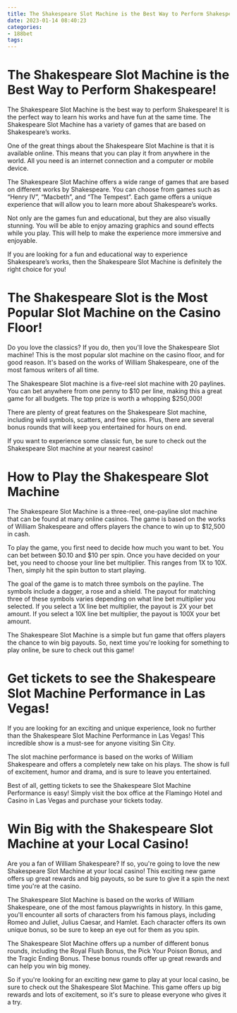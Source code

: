 ```yaml
---
title: The Shakespeare Slot Machine is the Best Way to Perform Shakespeare!
date: 2023-01-14 08:40:23
categories:
- 188bet
tags:
---
```



#  The Shakespeare Slot Machine is the Best Way to Perform Shakespeare!

The Shakespeare Slot Machine is the best way to perform Shakespeare! It is the perfect way to learn his works and have fun at the same time. The Shakespeare Slot Machine has a variety of games that are based on Shakespeare’s works.

One of the great things about the Shakespeare Slot Machine is that it is available online. This means that you can play it from anywhere in the world. All you need is an internet connection and a computer or mobile device.

The Shakespeare Slot Machine offers a wide range of games that are based on different works by Shakespeare. You can choose from games such as “Henry IV”, “Macbeth”, and “The Tempest”. Each game offers a unique experience that will allow you to learn more about Shakespeare’s works.

Not only are the games fun and educational, but they are also visually stunning. You will be able to enjoy amazing graphics and sound effects while you play. This will help to make the experience more immersive and enjoyable.

If you are looking for a fun and educational way to experience Shakespeare’s works, then the Shakespeare Slot Machine is definitely the right choice for you!

#  The Shakespeare Slot is the Most Popular Slot Machine on the Casino Floor!

Do you love the classics? If you do, then you'll love the Shakespeare Slot machine! This is the most popular slot machine on the casino floor, and for good reason. It's based on the works of William Shakespeare, one of the most famous writers of all time.

The Shakespeare Slot machine is a five-reel slot machine with 20 paylines. You can bet anywhere from one penny to $10 per line, making this a great game for all budgets. The top prize is worth a whopping $250,000!

There are plenty of great features on the Shakespeare Slot machine, including wild symbols, scatters, and free spins. Plus, there are several bonus rounds that will keep you entertained for hours on end.

If you want to experience some classic fun, be sure to check out the Shakespeare Slot machine at your nearest casino!

#  How to Play the Shakespeare Slot Machine

The Shakespeare Slot Machine is a three-reel, one-payline slot machine that can be found at many online casinos. The game is based on the works of William Shakespeare and offers players the chance to win up to $12,500 in cash.

To play the game, you first need to decide how much you want to bet. You can bet between $0.10 and $10 per spin. Once you have decided on your bet, you need to choose your line bet multiplier. This ranges from 1X to 10X. Then, simply hit the spin button to start playing.

The goal of the game is to match three symbols on the payline. The symbols include a dagger, a rose and a shield. The payout for matching three of these symbols varies depending on what line bet multiplier you selected. If you select a 1X line bet multiplier, the payout is 2X your bet amount. If you select a 10X line bet multiplier, the payout is 100X your bet amount.

The Shakespeare Slot Machine is a simple but fun game that offers players the chance to win big payouts. So, next time you're looking for something to play online, be sure to check out this game!

#  Get tickets to see the Shakespeare Slot Machine Performance in Las Vegas!

If you are looking for an exciting and unique experience, look no further than the Shakespeare Slot Machine Performance in Las Vegas! This incredible show is a must-see for anyone visiting Sin City.

The slot machine performance is based on the works of William Shakespeare and offers a completely new take on his plays. The show is full of excitement, humor and drama, and is sure to leave you entertained.

Best of all, getting tickets to see the Shakespeare Slot Machine Performance is easy! Simply visit the box office at the Flamingo Hotel and Casino in Las Vegas and purchase your tickets today.

#  Win Big with the Shakespeare Slot Machine at your Local Casino!



Are you a fan of William Shakespeare? If so, you're going to love the new Shakespeare Slot Machine at your local casino! This exciting new game offers up great rewards and big payouts, so be sure to give it a spin the next time you're at the casino.

The Shakespeare Slot Machine is based on the works of William Shakespeare, one of the most famous playwrights in history. In this game, you'll encounter all sorts of characters from his famous plays, including Romeo and Juliet, Julius Caesar, and Hamlet. Each character offers its own unique bonus, so be sure to keep an eye out for them as you spin.

The Shakespeare Slot Machine offers up a number of different bonus rounds, including the Royal Flush Bonus, the Pick Your Poison Bonus, and the Tragic Ending Bonus. These bonus rounds offer up great rewards and can help you win big money.

So if you're looking for an exciting new game to play at your local casino, be sure to check out the Shakespeare Slot Machine. This game offers up big rewards and lots of excitement, so it's sure to please everyone who gives it a try.